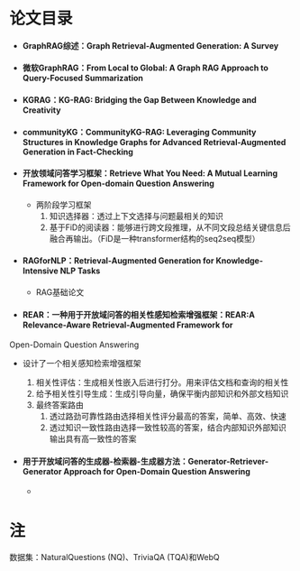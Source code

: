 # 论文目录

- #### GraphRAG综述：Graph Retrieval-Augmented Generation: A Survey  

- #### 微软GraphRAG：From Local to Global: A Graph RAG Approach to Query-Focused Summarization  

- #### KGRAG：KG-RAG: Bridging the Gap Between Knowledge and Creativity  

- #### communityKG：CommunityKG-RAG: Leveraging Community Structures in Knowledge Graphs for Advanced Retrieval-Augmented Generation in Fact-Checking  

- #### 开放领域问答学习框架：Retrieve What You Need: A Mutual Learning Framework for Open-domain Question Answering  

  - 两阶段学习框架
    1. 知识选择器：透过上下文选择与问题最相关的知识
    2. 基于FiD的阅读器：能够进行跨文段推理，从不同文段总结关键信息后融合再输出。（FiD是一种transformer结构的seq2seq模型）

- #### RAGforNLP：Retrieval-Augmented Generation for Knowledge-Intensive NLP Tasks  

  - RAG基础论文

- #### REAR：一种用于开放域问答的相关性感知检索增强框架：REAR:A Relevance-Aware Retrieval-Augmented Framework for
Open-Domain Question Answering

  - 设计了一个相关感知检索增强框架
    1. 相关性评估：生成相关性嵌入后进行打分。用来评估文档和查询的相关性
    2. 给予相关性引导生成：生成引导向量，确保平衡内部知识和外部文档知识
    3. 最终答案路由
       1. 透过路劲可靠性路由选择相关性评分最高的答案，简单、高效、快速
       2. 透过知识一致性路由选择一致性较高的答案，结合内部知识外部知识输出具有高一致性的答案

- #### 用于开放域问答的生成器-检索器-生成器方法：Generator-Retriever-Generator Approach for Open-Domain Question Answering

  - 








# 注

数据集：NaturalQuestions (NQ)、TriviaQA (TQA)和WebQ



